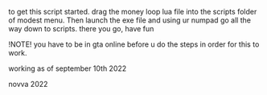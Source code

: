 to get this script started. drag the money loop lua file into the scripts folder of modest menu. Then launch the exe file and using ur numpad go all the way down to scripts. there you go, have fun 

!NOTE! you have to be in gta online before u do the steps in order for this to work.


working as of september 10th 2022









novva 2022

